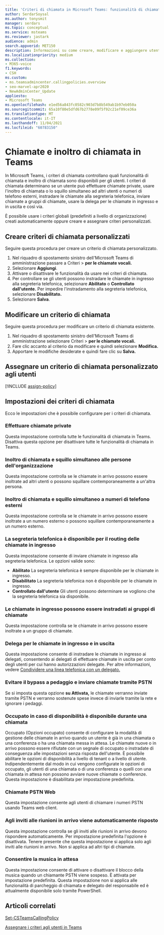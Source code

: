 ```yaml
---
title: 'Criteri di chiamata in Microsoft Teams: funzionalità di chiamata e inoltro di chiamata'
author: SerdarSoysal
ms.author: tonysmit
manager: serdars
ms.topic: conceptual
ms.service: msteams
ms.reviewer: jastark
audience: admin
search.appverid: MET150
description: Informazioni su come creare, modificare e aggiungere utenti ai criteri di chiamata personalizzati in Microsoft Teams, oltre a varie impostazioni dei criteri di chiamata.
ms.localizationpriority: medium
ms.collection:
- M365-voice
f1.keywords:
- CSH
ms.custom:
- ms.teamsadmincenter.callingpolicies.overview
- seo-marvel-apr2020
- NewAdminCenter_Update
appliesto:
- Microsoft Teams
ms.openlocfilehash: e1ed56a843fc0582c903d7b8b549ab1b97eb050a
ms.sourcegitcommit: 65a10f80e5dfd67b2778e09f5f92c21ef09ce36a
ms.translationtype: MT
ms.contentlocale: it-IT
ms.lasthandoff: 11/04/2021
ms.locfileid: "60783150"
---
```

# <a name="calling-and-call-forwarding-in-teams"></a>Chiamate e inoltro di chiamata in Teams

In Microsoft Teams, i criteri di chiamata controllano quali funzionalità di chiamata e inoltro di chiamata sono disponibili per gli utenti. I criteri di chiamata determinano se un utente può effettuare chiamate private, usare l'inoltro di chiamata o lo squillo simultaneo ad altri utenti o numeri di telefono esterni, instradare le chiamate alla segreteria telefonica, inviare chiamate a gruppi di chiamate, usare la delega per le chiamate in ingresso e in uscita e così via.

È possibile usare i criteri globali (predefiniti a livello di organizzazione) creati automaticamente oppure creare e assegnare criteri personalizzati.

## <a name="create-a-custom-calling-policy"></a>Creare criteri di chiamata personalizzati

Seguire questa procedura per creare un criterio di chiamata personalizzato.

1. Nel riquadro di spostamento sinistro dell'Microsoft Teams di amministrazione passare a Criteri  >  **per le chiamate vocali.**
2. Selezionare **Aggiungi**.
3. Attivare o disattivare le funzionalità da usare nei criteri di chiamata.
4. Per controllare se gli utenti possono instradare le chiamate in ingresso alla segreteria telefonica, selezionare **Abilitato** o **Controllato dall'utente.** Per impedire l'instradamento alla segreteria telefonica, selezionare **Disabilitato.**
5. Selezionare **Salva**.

## <a name="edit-a-calling-policy"></a>Modificare un criterio di chiamata

Seguire questa procedura per modificare un criterio di chiamata esistente.

1. Nel riquadro di spostamento sinistro dell'Microsoft Teams di amministrazione selezionare Criteri  >  **per le chiamate vocali.**
2. Fare clic accanto al criterio da modificare e quindi selezionare **Modifica.**
3. Apportare le modifiche desiderate e quindi fare clic su **Salva.**

## <a name="assign-a-custom-calling-policy-to-users"></a>Assegnare un criterio di chiamata personalizzato agli utenti

[!INCLUDE [assign-policy](includes/assign-policy.md)]

## <a name="calling-policy-settings"></a>Impostazioni dei criteri di chiamata

Ecco le impostazioni che è possibile configurare per i criteri di chiamata.

### <a name="make-private-calls"></a>Effettuare chiamate private

Questa impostazione controlla tutte le funzionalità di chiamata in Teams. Disattiva questa opzione per disattivare tutte le funzionalità di chiamata in Teams.

### <a name="call-forwarding-and-simultaneous-ringing-to-people-in-your-organization"></a>Inoltro di chiamata e squillo simultaneo alle persone dell'organizzazione

Questa impostazione controlla se le chiamate in arrivo possono essere inoltrate ad altri utenti o possono squillare contemporaneamente a un'altra persona.

### <a name="call-forwarding-and-simultaneous-ringing-to-external-phone-numbers"></a>Inoltro di chiamata e squillo simultaneo a numeri di telefono esterni

Questa impostazione controlla se le chiamate in arrivo possono essere inoltrate a un numero esterno o possono squillare contemporaneamente a un numero esterno.

### <a name="voicemail-is-available-for-routing-inbound-calls"></a>La segreteria telefonica è disponibile per il routing delle chiamate in ingresso

Questa impostazione consente di inviare chiamate in ingresso alla segreteria telefonica. Le opzioni valide sono:

- **Abilitato** La segreteria telefonica è sempre disponibile per le chiamate in ingresso.
- **Disabilitato**  La segreteria telefonica non è disponibile per le chiamate in ingresso.
- **Controllato dall'utente** Gli utenti possono determinare se vogliono che la segreteria telefonica sia disponibile.

### <a name="inbound-calls-can-be-routed-to-call-groups"></a>Le chiamate in ingresso possono essere instradati ai gruppi di chiamate

Questa impostazione controlla se le chiamate in arrivo possono essere inoltrate a un gruppo di chiamate.

### <a name="delegation-for-inbound-and-outbound-calls"></a>Delega per le chiamate in ingresso e in uscita

Questa impostazione consente di instradare le chiamate in ingresso ai delegati, consentendo ai delegati di effettuare chiamate in uscita per conto degli utenti per cui hanno autorizzazioni delegate. Per altre informazioni, vedere [Condividere una linea telefonica con un delegato.](https://support.office.com/article/share-a-phone-line-with-a-delegate-16307929-a51f-43fc-8323-3b1bf115e5a8)

### <a name="prevent-toll-bypass-and-send-calls-through-the-pstn"></a>Evitare il bypass a pedaggio e inviare chiamate tramite PSTN

Se si imposta questa opzione **su Attivata,** le chiamate verranno inviate tramite PSTN e verranno sostenute spese invece di inviarle tramite la rete e ignorare i pedaggi.

### <a name="busy-on-busy-is-available-when-in-a-call"></a>Occupato in caso di disponibilità è disponibile durante una chiamata

Occupato (Opzioni occupato) consente di configurare la modalità di gestione delle chiamate in arrivo quando un utente è già in una chiamata o una conferenza o ha una chiamata messa in attesa. Le chiamate nuove o in arrivo possono essere rifiutate con un segnale di occupato o instradate di conseguenza alle impostazioni senza risposta dell'utente. È possibile abilitare le opzioni di disponibilità a livello di tenant o a livello di utente. Indipendentemente dal modo in cui vengono configurate le opzioni di occupato, gli utenti di una chiamata o di una conferenza o quelli con una chiamata in attesa non possono avviare nuove chiamate o conferenze. Questa impostazione è disabilitata per impostazione predefinita.

### <a name="web-pstn-calling"></a>Chiamate PSTN Web

Questa impostazione consente agli utenti di chiamare i numeri PSTN usando Teams web client.

### <a name="incoming-meeting-invites-are-automatically-answered"></a>Agli inviti alle riunioni in arrivo viene automaticamente risposto

Questa impostazione controlla se gli inviti alle riunioni in arrivo devono rispondere automaticamente. Per impostazione predefinita l'opzione è disattivata. Tenere presente che questa impostazione si applica solo agli inviti alle riunioni in arrivo. Non si applica ad altri tipi di chiamate.

### <a name="allow-music-on-hold"></a>Consentire la musica in attesa

Questa impostazione consente di attivare o disattivare il blocco della musica quando un chiamante PSTN viene sospeso. È attivata per impostazione predefinita. Questa impostazione non si applica alle funzionalità di parcheggio di chiamata e delegato del responsabile ed è attualmente disponibile solo tramite PowerShell.

## <a name="related-articles"></a>Articoli correlati

[Set-CSTeamsCallingPolicy](/powershell/module/skype/set-csteamscallingpolicy)

[Assegnare i criteri agli utenti in Teams](policy-assignment-overview.md)

